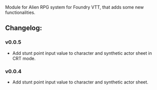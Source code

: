 Module for Alien RPG system for Foundry VTT, that adds some new functionalities.

## Changelog:
### v0.0.5
- Add stunt point input value to character and synthetic actor sheet in CRT mode.

### v0.0.4
- Add stunt point input value to character and synthetic actor sheet.
